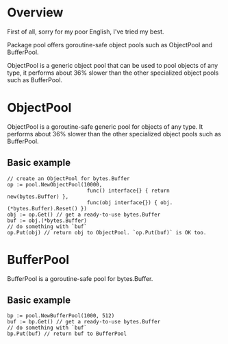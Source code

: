 # Overview

First of all, sorry for my poor English, I've tried my best.

Package pool offers goroutine-safe object pools such as ObjectPool and BufferPool.

ObjectPool is a generic object pool that can be used to pool objects of any type, it performs about 36% slower than the other specialized object pools such as BufferPool.

# ObjectPool

ObjectPool is a goroutine-safe generic pool for objects of any type. It performs about 36% slower than the other specialized object pools such as BufferPool.

## Basic example

    // create an ObjectPool for bytes.Buffer
    op := pool.NewObjectPool(10000,
                              func() interface{} { return new(bytes.Buffer) },
                              func(obj interface{}) { obj.(*bytes.Buffer).Reset() })
    obj := op.Get() // get a ready-to-use bytes.Buffer
    buf := obj.(*bytes.Buffer)
    // do something with `buf`
    op.Put(obj) // return obj to ObjectPool. `op.Put(buf)` is OK too.

# BufferPool

BufferPool is a goroutine-safe pool for bytes.Buffer.

## Basic example

    bp := pool.NewBufferPool(1000, 512)
    buf := bp.Get() // get a ready-to-use bytes.Buffer
    // do something with `buf`
    bp.Put(buf) // return buf to BufferPool
